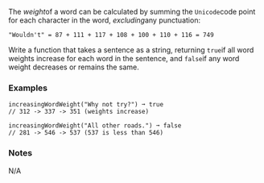 The *weight*of a word can be calculated by summing the `Unicode`code point for each character in the word, *excluding*any punctuation:

    "Wouldn't" = 87 + 111 + 117 + 108 + 100 + 110 + 116 = 749

Write a function that takes a sentence as a string, returning `true`if all word weights increase for each word in the sentence, and `false`if any word weight decreases or remains the same.


### Examples ###
    increasingWordWeight("Why not try?") ➞ true
    // 312 -> 337 -> 351 (weights increase)

    increasingWordWeight("All other roads.") ➞ false
    // 281 -> 546 -> 537 (537 is less than 546)


### Notes ###
N/A